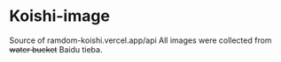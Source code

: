# Koishi-image
Source of ramdom-koishi.vercel.app/api
All images were collected from ~~water bucket~~ Baidu tieba.
